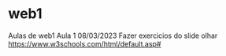 # web1
Aulas de web1
Aula 1 08/03/2023
Fazer exercicios do slide
olhar https://www.w3schools.com/html/default.asp# 

